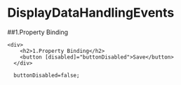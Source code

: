 # DisplayDataHandlingEvents

##1.Property Binding
```
<div>
    <h2>1.Property Binding</h2>
    <button [disabled]="buttonDisabled">Save</button>
  </div>
```
      buttonDisabled=false;
```



